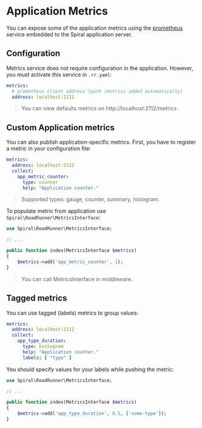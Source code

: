 # Application Metrics

You can expose some of the application metrics using the [prometheus](https://prometheus.io/) service embedded to the
Spiral application server.

## Configuration

Metrics service does not require configuration in the application. However, you must activate this service
in `.rr.yaml`:

```yaml
metrics:
  # prometheus client address (path /metrics added automatically)
  address: localhost:2112
```

> You can view defaults metrics on http://localhost:2112/metrics

## Custom Application metrics

You can also publish application-specific metrics. First, you have to register a metric in your configuration file:

```yaml
metrics:
  address: localhost:2112
  collect:
    app_metric_counter:
      type: counter
      help: "Application counter."
```

> Supported types: gauge, counter, summary, histogram.

To populate metric from application use `Spiral\RoadRunner\MetricsInterface`:

```php
use Spiral\RoadRunner\MetricsInterface; 

// ...

public function index(MetricsInterface $metrics)
{
    $metrics->add('app_metric_counter', 1);
}
```

> You can call MetricsInterface in middleware.

## Tagged metrics

You can use tagged (labels) metrics to group values:

```yaml
metrics:
  address: localhost:2112
  collect:
    app_type_duration:
      type: histogram
      help: "Application counter."
      labels: [ "type" ]
```

You should specify values for your labels while pushing the metric:

```php
use Spiral\RoadRunner\MetricsInterface; 

// ...

public function index(MetricsInterface $metrics)
{
    $metrics->add('app_type_duration', 0.5, ['some-type']);
}
```
